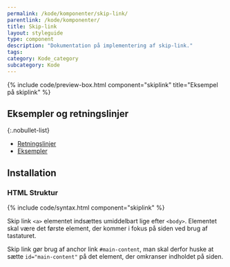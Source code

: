```yaml
---
permalink: /kode/komponenter/skip-link/
parentlink: /kode/komponenter/
title: Skip-link
layout: styleguide
type: component
description: "Dokumentation på implementering af skip-link."
tags: 
category: Kode_category
subcategory: Kode
---
```


{% include code/preview-box.html component="skiplink" title="Eksempel på skiplink" %}

## Eksempler og retningslinjer

{:.nobullet-list}
- <a href="/komponenter/skip-link/#retningslinjer">Retningslinjer</a>
- <a href="/komponenter/skip-link/">Eksempler</a>

## Installation

### HTML Struktur

{% include code/syntax.html component="skiplink" %}

Skip link `<a>` elementet indsættes umiddelbart lige efter `<body>`. Elementet skal være det første element, der kommer i fokus på siden ved brug af tastaturet.

Skip link gør brug af anchor link `#main-content`, man skal derfor huske at sætte `id="main-content"` på det element, der omkranser indholdet på siden.
